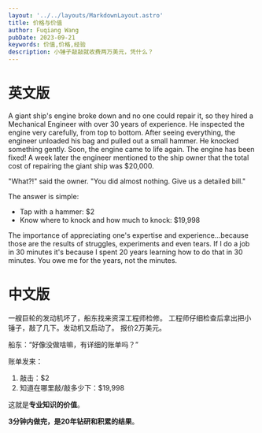 ```yaml
---
layout: '../../layouts/MarkdownLayout.astro'
title: 价格与价值
author: Fuqiang Wang
pubDate: 2023-09-21
keywords: 价值,价格,经验
description: 小锤子敲敲就收费两万美元，凭什么？
---
```


# 英文版

A giant ship's engine broke down and no one could repair it, so they hired a Mechanical Engineer with over 30 years of experience.
He inspected the engine very carefully, from top to bottom.
After seeing everything, the engineer unloaded his bag and pulled out a small hammer. He knocked something gently. Soon, the engine came to life again. The engine has been fixed!
A week later the engineer mentioned to the ship owner that the total cost of repairing the giant ship was $20,000.

"What?!" said the owner.
"You did almost nothing. Give us a detailed bill."

The answer is simple:

- Tap with a hammer: $2
- Know where to knock and how much to knock: $19,998

The importance of appreciating one's expertise and experience...because those are the results of struggles, experiments and even tears. If I do a job in 30 minutes it's because I spent 20 years learning how to do that in 30 minutes. You owe me for the years, not the minutes.

# 中文版

一艘巨轮的发动机坏了，船东找来资深工程师检修。
工程师仔细检查后拿出把小锤子，敲了几下。发动机又启动了。
报价2万美元。

船东：“好像没做啥嘛，有详细的账单吗？”

账单发来：

1. 敲击：$2
2. 知道在哪里敲/敲多少下：$19,998

这就是**专业知识的价值**。

**3分钟内做完，是20年钻研和积累的结果**。

